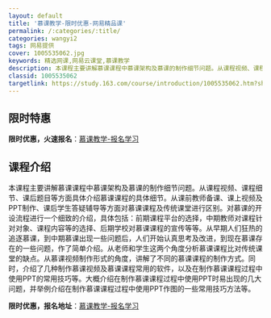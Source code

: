 ```yaml
---
layout: default
title: '慕课教学-限时优惠-网易精品课'
permalink: /:categories/:title/
categories: wangyi2
tags: 网易提供
cover: 1005535062.jpg
keywords: 精选网课,网易云课堂,慕课教学
description: 本课程主要讲解慕课课程中慕课架构及慕课的制作细节问题。从课程视频、课程细节、课后题目等方面具体介绍慕课课程的具体细节。从
classid: 1005535062
targetlink: https://study.163.com/course/introduction/1005535062.htm?share=1&shareId=1025206652&utm_campaign=share&utm_medium=iphoneShare&utm_source=&utm_u=1025206652
---
```


## 限时特惠

**限时优惠，火速报名**：[慕课教学-报名学习](https://study.163.com/course/introduction/1005535062.htm?share=1&shareId=1025206652&utm_campaign=share&utm_medium=iphoneShare&utm_source=&utm_u=1025206652)

## 课程介绍

本课程主要讲解慕课课程中慕课架构及慕课的制作细节问题。从课程视频、课程细节、课后题目等方面具体介绍慕课课程的具体细节。从课前教师备课、课上视频及PPT制作、课后学生答疑辅导等方面对慕课课程及传统课堂进行区别。对慕课的开设流程进行一个细致的介绍，具体包括：前期课程平台的选择，中期教师对课程针对对象、课程内容等的选择、后期学校对慕课课程的宣传等等。从早期人们狂热的追逐慕课，到中期慕课出现一些问题后，人们开始认真思考及改进，到现在慕课存在的一些问题，作了简单介绍。从老师和学生这两个角度分析慕课课程比对传统课堂的缺点。从慕课视频制作形式的角度，讲解了不同的慕课课程的制作方式。同时，介绍了几种制作慕课视频及慕课课程常用的软件，以及在制作慕课课程过程中使用PPT的常用技巧等。大概介绍在制作慕课课程过程中使用PPT时易出现的几大问题，并举例介绍在制作慕课课程过程中使用PPT作图的一些常用技巧方法等。

**限时优惠，报名地址**：[慕课教学-报名学习](https://study.163.com/course/introduction/1005535062.htm?share=1&shareId=1025206652&utm_campaign=share&utm_medium=iphoneShare&utm_source=&utm_u=1025206652)

